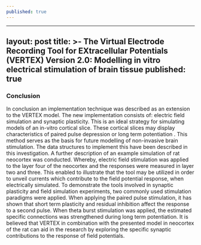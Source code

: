 ```yaml
---
published: true
---
```

---
layout: post
title: >-
  The Virtual Electrode Recording Tool for EXtracellular Potentials (VERTEX)
  Version 2.0: Modelling in vitro electrical stimulation of brain tissue
published: true
---
### Conclusion

In conclusion an implementation technique was described as an extension to the VERTEX model. The new implementation consists of: electric field simulation and synaptic plasticity. This is an ideal strategy for simulating models of an in-vitro cortical slice. These cortical slices may display characteristics of paired pulse depression or long term potentiation . This method serves as the basis for future modelling of non-invasive brain stimulation. The data structures to implement this have been described in this investigation. A further description of an example simulation of rat neocortex was conducted. Whereby, electric field stimulation was applied to the layer four of the neocortex and the responses were measured in layer two and three. This enabled to illustrate that the tool may be utilized in order to unveil currents which contribute to the field potential response, when electrically simulated. To demonstrate the tools involved in synaptic plasticity and field simulation experiments, two commonly used stimulation paradigms were applied. When applying the paired pulse stimulation, it has shown that short term plasticity and residual inhibition affect the response to a second pulse. When theta burst stimulation was applied, the estimated specific connections was strengthened during long term potentiation. It is believed that VERTEX in combination with the presented model in neocortex of the rat can aid in the research by exploring the specific synaptic contributions to the response of field potentials.
